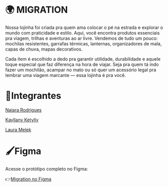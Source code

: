 # 🌍 MIGRATION

Nossa lojinha foi criada pra quem ama colocar o pé na estrada e explorar o mundo com praticidade e estilo. Aqui, você encontra produtos essenciais pra viagem, trilhas e aventuras ao ar livre. Vendemos de tudo um pouco: mochilas resistentes, garrafas térmicas, lanternas, organizadores de mala, capas de chuva, mapas decorativos.

Cada item é escolhido a dedo pra garantir utilidade, durabilidade e aquele toque especial que faz diferença na hora de viajar. Seja pra quem tá indo fazer um mochilão, acampar no mato ou só quer um acessório legal pra lembrar uma viagem marcante — essa lojinha é pra você.

# 👥Integrantes
[Naiara Rodrigues](https://github.com/naiara623?tab=repositories)

[Kayllany Ketylly](https://github.com/Kayllany04?tab=repositories)

[Laura Melek](https://github.com/LauraMelek2008?tab=repositories)


# 🖌️Figma

Acesse o protótipo completo no Figma:

👉[Migration no Figma](https://www.figma.com/design/qS3R6cvckxMy5R5YuBvDdG/Migration?node-id=0-1&p=f&t=AOy12IusvHT5vZLh-0) 